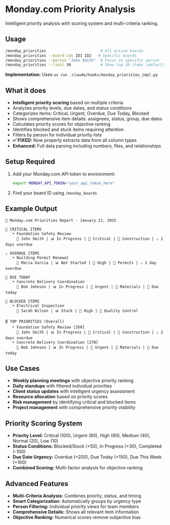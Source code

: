 # Monday.com Priority Analysis

Intelligent priority analysis with scoring system and multi-criteria ranking.

## Usage
```bash
/monday_priorities                        # All active boards
/monday_priorities --board-ids ID1 ID2   # Specific boards
/monday_priorities --person "John Smith"  # Focus on specific person
/monday_priorities --limit 30             # Show top 30 items (default: 20)
```

**Implementation:** Uses `uv run .claude/hooks/monday_priorities_impl.py`

## What it does
- **Intelligent priority scoring** based on multiple criteria
- Analyzes priority levels, due dates, and status conditions
- Categorizes items: Critical, Urgent, Overdue, Due Today, Blocked
- Shows comprehensive item details: assignees, status, group, due dates
- Calculates priority scores for objective ranking
- Identifies blocked and stuck items requiring attention
- Filters by person for individual priority lists
- **✅ FIXED:** Now properly extracts data from all column types
- **Enhanced:** Full data parsing including numbers, files, and relationships

## Setup Required
1. Add your Monday.com API token to environment:
   ```bash
   export MONDAY_API_TOKEN="your_api_token_here"
   ```

2. Find your board ID using `/monday_boards`

## Example Output
```
🎯 Monday.com Priorities Report - January 22, 2025

🚨 CRITICAL ITEMS
   • Foundation Safety Review
     👤 John Smith | 📊 In Progress | 🎯 Critical | 📁 Construction | ⚠️ 2 days overdue

⚠️ OVERDUE ITEMS
   • Building Permit Renewal
     👤 Maria Garcia | 📊 Not Started | 🎯 High | 📁 Permits | ⚠️ 1 day overdue

📅 DUE TODAY
   • Concrete Delivery Coordination
     👤 Bob Johnson | 📊 In Progress | 🎯 Urgent | 📁 Materials | 📅 Due today

🚧 BLOCKED ITEMS
   • Electrical Inspection
     👤 Sarah Wilson | 📊 Stuck | 🎯 High | 📁 Quality Control

🎖️ TOP PRIORITIES (Overall)
   • Foundation Safety Review [350]
     👤 John Smith | 📊 In Progress | 🎯 Critical | 📁 Construction | ⚠️ 2 days overdue
   • Concrete Delivery Coordination [270]
     👤 Bob Johnson | 📊 In Progress | 🎯 Urgent | 📁 Materials | 📅 Due today
```

## Use Cases
- **Weekly planning meetings** with objective priority ranking
- **Daily standups** with filtered individual priorities
- **Client status updates** with intelligent urgency assessment
- **Resource allocation** based on priority scores
- **Risk management** by identifying critical and blocked items
- **Project management** with comprehensive priority visibility

## Priority Scoring System
- **Priority Level:** Critical (100), Urgent (80), High (60), Medium (40), Normal (20), Low (10)
- **Status Conditions:** Blocked/Stuck (+50), In Progress (+30), Completed (-100)
- **Due Date Urgency:** Overdue (+200), Due Today (+150), Due This Week (+100)
- **Combined Scoring:** Multi-factor analysis for objective ranking

## Advanced Features
- **Multi-Criteria Analysis:** Combines priority, status, and timing
- **Smart Categorization:** Automatically groups by urgency type
- **Person Filtering:** Individual priority views for team members
- **Comprehensive Details:** Shows all relevant item information
- **Objective Ranking:** Numerical scores remove subjective bias